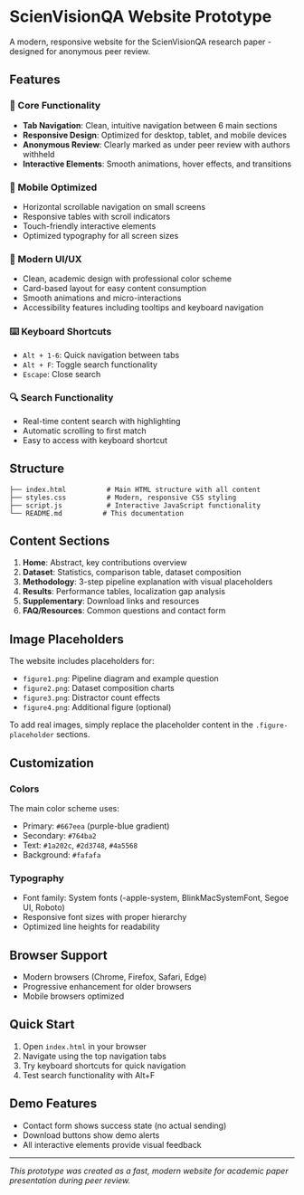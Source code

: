 # ScienVisionQA Website Prototype

A modern, responsive website for the ScienVisionQA research paper - designed for anonymous peer review.

## Features

### 🎯 Core Functionality
- **Tab Navigation**: Clean, intuitive navigation between 6 main sections
- **Responsive Design**: Optimized for desktop, tablet, and mobile devices
- **Anonymous Review**: Clearly marked as under peer review with authors withheld
- **Interactive Elements**: Smooth animations, hover effects, and transitions

### 📱 Mobile Optimized
- Horizontal scrollable navigation on small screens
- Responsive tables with scroll indicators
- Touch-friendly interactive elements
- Optimized typography for all screen sizes

### 🎨 Modern UI/UX
- Clean, academic design with professional color scheme
- Card-based layout for easy content consumption
- Smooth animations and micro-interactions
- Accessibility features including tooltips and keyboard navigation

### ⌨️ Keyboard Shortcuts
- `Alt + 1-6`: Quick navigation between tabs
- `Alt + F`: Toggle search functionality
- `Escape`: Close search

### 🔍 Search Functionality
- Real-time content search with highlighting
- Automatic scrolling to first match
- Easy to access with keyboard shortcut

## Structure

```
├── index.html          # Main HTML structure with all content
├── styles.css          # Modern, responsive CSS styling
├── script.js           # Interactive JavaScript functionality
└── README.md          # This documentation
```

## Content Sections

1. **Home**: Abstract, key contributions overview
2. **Dataset**: Statistics, comparison table, dataset composition
3. **Methodology**: 3-step pipeline explanation with visual placeholders
4. **Results**: Performance tables, localization gap analysis
5. **Supplementary**: Download links and resources
6. **FAQ/Resources**: Common questions and contact form

## Image Placeholders

The website includes placeholders for:
- `figure1.png`: Pipeline diagram and example question
- `figure2.png`: Dataset composition charts
- `figure3.png`: Distractor count effects
- `figure4.png`: Additional figure (optional)

To add real images, simply replace the placeholder content in the `.figure-placeholder` sections.

## Customization

### Colors
The main color scheme uses:
- Primary: `#667eea` (purple-blue gradient)
- Secondary: `#764ba2` 
- Text: `#1a202c`, `#2d3748`, `#4a5568`
- Background: `#fafafa`

### Typography
- Font family: System fonts (-apple-system, BlinkMacSystemFont, Segoe UI, Roboto)
- Responsive font sizes with proper hierarchy
- Optimized line heights for readability

## Browser Support

- Modern browsers (Chrome, Firefox, Safari, Edge)
- Progressive enhancement for older browsers
- Mobile browsers optimized

## Quick Start

1. Open `index.html` in your browser
2. Navigate using the top navigation tabs
3. Try keyboard shortcuts for quick navigation
4. Test search functionality with Alt+F

## Demo Features

- Contact form shows success state (no actual sending)
- Download buttons show demo alerts
- All interactive elements provide visual feedback

---

*This prototype was created as a fast, modern website for academic paper presentation during peer review.* 